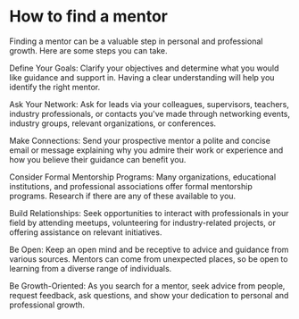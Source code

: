 # How to find a mentor

Finding a mentor can be a valuable step in personal and professional growth. Here are some steps you can take.

Define Your Goals: Clarify your objectives and determine what you would like guidance and support in. Having a clear understanding will help you identify the right mentor.

Ask Your Network: Ask for leads via your colleagues, supervisors, teachers, industry professionals, or contacts you've made through networking events, industry groups, relevant organizations, or conferences.

Make Connections: Send your prospective mentor a polite and concise email or message explaining why you admire their work or experience and how you believe their guidance can benefit you. 

Consider Formal Mentorship Programs: Many organizations, educational institutions, and professional associations offer formal mentorship programs. Research if there are any of these available to you.

Build Relationships: Seek opportunities to interact with professionals in your field by attending meetups, volunteering for industry-related projects, or offering assistance on relevant initiatives.

Be Open: Keep an open mind and be receptive to advice and guidance from various sources. Mentors can come from unexpected places, so be open to learning from a diverse range of individuals. 

Be Growth-Oriented: As you search for a mentor, seek advice from people, request feedback, ask questions, and show your dedication to personal and professional growth.
